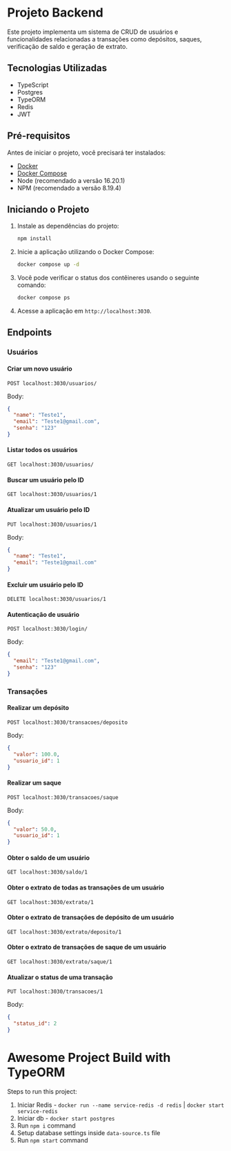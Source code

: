 # Projeto Backend

Este projeto implementa um sistema de CRUD de usuários e funcionalidades relacionadas a transações como depósitos, saques, verificação de saldo e geração de extrato.

## Tecnologias Utilizadas

- TypeScript
- Postgres
- TypeORM
- Redis
- JWT

## Pré-requisitos

Antes de iniciar o projeto, você precisará ter instalados:

- [Docker](https://www.docker.com/get-started)
- [Docker Compose](https://docs.docker.com/compose/install/)
- Node (recomendado a versão 16.20.1)
- NPM (recomendado a versão 8.19.4)

## Iniciando o Projeto

1. Instale as dependências do projeto:

   ```bash
   npm install
   ```

2. Inicie a aplicação utilizando o Docker Compose:

   ```bash
   docker compose up -d
   ```

3. Você pode verificar o status dos contêineres usando o seguinte comando:

   ```bash
   docker compose ps
   ```

4. Acesse a aplicação em `http://localhost:3030`.

## Endpoints

### Usuários

#### Criar um novo usuário

```http
POST localhost:3030/usuarios/
```

Body:

```json
{
  "name": "Teste1",
  "email": "Teste1@gmail.com",
  "senha": "123"
}
```

#### Listar todos os usuários

```http
GET localhost:3030/usuarios/
```

#### Buscar um usuário pelo ID

```http
GET localhost:3030/usuarios/1
```

#### Atualizar um usuário pelo ID

```http
PUT localhost:3030/usuarios/1
```

Body:

```json
{
  "name": "Teste1",
  "email": "Teste1@gmail.com"
}
```

#### Excluir um usuário pelo ID

```http
DELETE localhost:3030/usuarios/1
```

#### Autenticação de usuário

```http
POST localhost:3030/login/
```

Body:

```json
{
  "email": "Teste1@gmail.com",
  "senha": "123"
}
```

### Transações

#### Realizar um depósito

```http
POST localhost:3030/transacoes/deposito
```

Body:

```json
{
  "valor": 100.0,
  "usuario_id": 1
}
```

#### Realizar um saque

```http
POST localhost:3030/transacoes/saque
```

Body:

```json
{
  "valor": 50.0,
  "usuario_id": 1
}
```

#### Obter o saldo de um usuário

```http
GET localhost:3030/saldo/1
```

#### Obter o extrato de todas as transações de um usuário

```http
GET localhost:3030/extrato/1
```

#### Obter o extrato de transações de depósito de um usuário

```http
GET localhost:3030/extrato/deposito/1
```

#### Obter o extrato de transações de saque de um usuário

```http
GET localhost:3030/extrato/saque/1
```

#### Atualizar o status de uma transação

```http
PUT localhost:3030/transacoes/1
```

Body:

```json
{
  "status_id": 2
}
```

# Awesome Project Build with TypeORM

Steps to run this project:

1. Iniciar Redis - `docker run --name service-redis -d redis` | `docker start service-redis`
2. Iniciar db - `docker start postgres`
3. Run `npm i` command
4. Setup database settings inside `data-source.ts` file
5. Run `npm start` command
